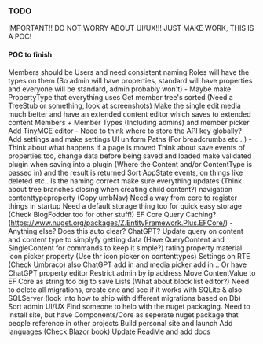 ### TODO

IMPORTANT!! DO NOT WORRY ABOUT UI/UX!!! JUST MAKE WORK, THIS IS A POC!

#### POC to finish
Members should be Users and need consistent naming
Roles will have the types on them (So admin will have properties, standard will have properties and everyone will be standard, admin probably won't)
    - Maybe make PropertyType that everything uses
Get member tree's sorted (Need a TreeStub or something, look at screenshots)
Make the single edit media much better and have an extended content editor which saves to extended content
Members + Member Types (Including admins) and member picker
Add TinyMCE editor - Need to think where to store the API key globally? Add settings and make settings UI uniform
Paths (For breadcrumbs etc...) - Think about what happens if a page is moved
Think about save events of properties too, change data before being saved and loaded
make validated plugin when saving into a plugin (Where the Content and/or ContentType is passed in) and the result is returned
Sort AppState events, on things like deleted etc.. Is the naming correct make sure everything updates (Think about tree branches closing when creating child content?)
navigation contenttypeproperty (Copy umbNav)
Need a way from core to register things in startup
Need a default storage thing too for quick easy storage (Check BlogFodder too for other stuff!)
EF Core Query Caching? (https://www.nuget.org/packages/Z.EntityFramework.Plus.EFCore/) - Anything else? Does this auto clear? ChatGPT?
Update query on content and content type to simplyfy getting data (Have QueryContent and SingleContent for commands to keep it simple?)
rating property
material icon picker property (Use thr icon picker on contenttypes)
Settings on RTE (Check Umbraco) also ChatGPT add in and media picker add in
.. Or have ChatGPT property editor
Restrict admin by ip address
Move ContentValue to EF Core as string too big to save Lists (What about block list editor?)
Need to delete all migrations, create one and see if it works with SQLite & also SQLServer (look into how to ship with different migrations based on Db)
Sort admin UI/UX
Find someone to help with the nuget packaging. Need to install site, but have Components/Core as seperate nuget package that people reference in other projects
Build personal site and launch
Add languages (Check Blazor book)
Update ReadMe and add docs

